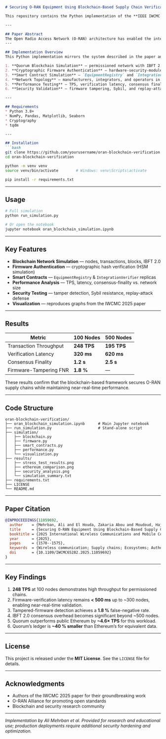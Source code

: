 ````markdown
# Securing O-RAN Equipment Using Blockchain-Based Supply Chain Verification

This repository contains the Python implementation of the **IEEE IWCMC 2025** paper **“Securing O-RAN Equipment Using Blockchain-Based Supply Chain Verification”** (<https://ieeexplore.ieee.org/document/11059692>). The simulation reproduces the performance and security results presented in the paper, demonstrating the effectiveness of blockchain technology for protecting the Open Radio Access Network (O-RAN) supply chain.

---

## Paper Abstract
The Open Radio Access Network (O-RAN) architecture has enabled the integration of multi-vendor equipment, yielding a significant enhancement in the flexibility and interoperability of telecommunications networks. However, this openness has also introduced new security vulnerabilities, particularly in supply chain integrity. Malicious actors may exploit weaknesses at various stages of production, distribution, or integration, leading to critical threats such as data tampering, unauthorized access, and denial-of-service (DOS) attacks. To address these challenges, this paper proposes a novel blockchain-based framework designed to secure the O-RAN supply chain. The proposed solution leverages a private permissioned blockchain ledger and cryptographic firmware authentication to ensure the integrity and authenticity of network equipment throughout its lifecycle. Specifically, the framework consists of: (1) a decentralized architecture integrating blockchain network components, equipment node validators, and secure firmware authentication mechanisms; and (2) a consensus-based verification model to enhance trust and transparency within the supply chain. To the best of our knowledge, this is one of the first approaches to use blockchain for O-RAN supply chain security, and also addressing emerging security threats in a scalable and tamper-resistant manner. Experimental validation and security assessments demonstrate the effectiveness of the proposed framework in mitigating supply chain risks, making it a promising solution for ensuring trust and robustness in next-generation O-RAN ecosystems.
---

## Implementation Overview
This Python implementation mirrors the system described in the paper and includes:

1. **Quorum Blockchain Simulation** — permissioned network with IBFT 2.0 consensus  
2. **Cryptographic Firmware Authentication** — hardware-security-module–style verification  
3. **Smart Contract Simulation** — `EquipmentRegistry` and `IntegrationVerifier` contracts  
4. **Network Topology** — manufacturers, integrators, and operators in a multi-vendor setting  
5. **Performance Testing** — TPS, verification latency, consensus finality, etc.  
6. **Security Validation** — firmware tampering, Sybil, and replay-attack scenarios  

---

## Requirements
* Python 3.8+  
* NumPy, Pandas, Matplotlib, Seaborn  
* Cryptography  
* tqdm  

---

## Installation
```bash
git clone https://github.com/yourusername/oran-blockchain-verification.git
cd oran-blockchain-verification

python -m venv venv
source venv/bin/activate        # Windows: venv\Scripts\activate

pip install -r requirements.txt
````

---

## Usage

```bash
# Full simulation
python run_simulation.py

# Or open the notebook
jupyter notebook oran_blockchain_simulation.ipynb
```

---

## Key Features

* **Blockchain Network Simulation** — nodes, transactions, blocks, IBFT 2.0
* **Firmware Authentication** — cryptographic hash verification (HSM simulation)
* **Smart Contracts** — `EquipmentRegistry` & `IntegrationVerifier` replicas
* **Performance Analysis** — TPS, latency, consensus-finality vs. network size
* **Security Testing** — tamper detection, Sybil resistance, replay-attack defense
* **Visualization** — reproduces graphs from the IWCMC 2025 paper

---

## Results

| Metric                 | 100 Nodes   | 500 Nodes   |
| ---------------------- | ----------- | ----------- |
| Transaction Throughput | **248 TPS** | **195 TPS** |
| Verification Latency   | **320 ms**  | **620 ms**  |
| Consensus Finality     | **1.2 s**   | **2.5 s**   |
| Firmware-Tampering FNR | **1.8 %**   | —           |

These results confirm that the blockchain-based framework secures O-RAN supply chains while maintaining near-real-time performance.

---

## Code Structure

```
oran-blockchain-verification/
├── oran_blockchain_simulation.ipynb      # Main Jupyter notebook
├── run_simulation.py                     # Stand-alone script
├── simulation/
│   ├── blockchain.py
│   ├── firmware.py
│   ├── smart_contracts.py
│   ├── performance.py
│   └── visualization.py
├── results/
│   ├── stress_test_results.png
│   ├── ethereum_comparison.png
│   ├── security_analysis.png
│   └── simulation_summary.txt
├── requirements.txt
├── LICENSE
└── README.md
```

---

## Paper Citation

```bibtex
@INPROCEEDINGS{11059692,
  author    = {Mehrban, Ali and El Houda, Zakaria Abou and Moudoud, Hajar and Brik, Bouziane and Khoukhi, Lyes},
  title     = {Securing O-RAN Equipment Using Blockchain-Based Supply Chain Verification},
  booktitle = {2025 International Wireless Communications and Mobile Computing (IWCMC)},
  year      = {2025},
  pages     = {1570--1575},
  keywords  = {Wireless communication; Supply chains; Ecosystems; Authentication; Open RAN; Denial-of-service attack; Real-time systems; Blockchains; Telecommunications; Microprogramming; O-RAN; Supply Chain Verification; blockchain; firmware authentication; security},
  doi       = {10.1109/IWCMC65282.2025.11059692}
}
```

---

## Key Findings

1. **248 TPS** at 100 nodes demonstrates high throughput for permissioned chains.
2. Firmware-verification latency remains **< 500 ms** up to \~300 nodes, enabling near-real-time validation.
3. Tampered-firmware detection achieves a **1.8 %** false-negative rate.
4. IBFT 2.0 consensus overhead becomes significant beyond \~500 nodes.
5. Quorum outperforms public Ethereum by **\~4.6× TPS** for this workload.
6. Quorum’s ledger is **\~40 % smaller** than Ethereum’s for equivalent data.

---

## License

This project is released under the **MIT License**. See the `LICENSE` file for details.

---

## Acknowledgments

* Authors of the IWCMC 2025 paper for their groundbreaking work
* O-RAN Alliance for promoting open standards
* Blockchain and security research community

---

*Implementation by Ali Mehrban et al. Provided for research and educational use; production deployments require additional security hardening and optimization.*

```
```
